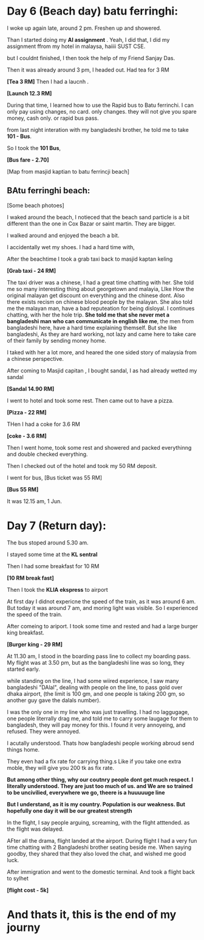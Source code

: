 
# Day 6 (Beach day) batu ferringhi: 




I woke up again late, around 2 pm. Freshen up and showered. 

Than I started doing my **AI assignment** . Yeah, I did that, I did my assignment ffrom my hotel in malaysa, haiiii SUST CSE. 


but I couldnt finished, I then took the help of my Friend Sanjay Das.


Then it was already around 3 pm, I headed out. Had tea for 3 RM

**[Tea 3 RM]**
Then I had a laucnh .

**[Launch 12.3 RM]**

During that time, I learned how to use the Rapid bus to Batu ferrinchi. I can only pay using changes, no card. only changes. they will not give you spare money, cash only. or rapid bus pass. 

from last night interation with my bangladeshi brother, he told me to take **101 - Bus**.


So I took the **101 Bus**, 

**[Bus fare - 2.70]**



[Map from masjid kaptian to batu ferrincji beach]

## BAtu ferringhi beach:

[Some beach photoes]

I waked around the beach, I notieced that the beach sand particle is a bit different than the one in Cox Bazar or saint martin. They are bigger. 

I walked around and enjoyed the beach a bit. 

I accidentally wet my shoes. I had a hard time with, 



After the beachtime I took a grab taxi back to masjid kaptan keling


**[Grab taxi - 24 RM]**


The taxi driver was a chinese, I had a great time chatting with her. She told me so many interesting thing about georgetown and malayia, LIke How the original malayan get discount on everything and the chinese dont. Also there exists recism on chinese blood people by the malayan. She also told me the malayan man, have a bad reputeation for being disloyal. I continues chatting, with her the hole trip. **She told me that she never met a bangladeshi man who can communicate in english like me**, the men from bangladeshi here, have a hard time explaining themself. 
But she like bangladeshi, As they are hard working, not lazy and came here to take care of their family by sending money home.   



I taked with her a lot more, and heared the one sided story of malaysia from a chinese perspective. 


After coming to Masjid capitan , I bought sandal, I as had already wetted my sandal


**[Sandal 14.90 RM]**



I went to hotel and took some rest. Then came out to have a pizza.


**[Pizza - 22 RM]**


THen I had a coke for 3.6 RM


**[coke - 3.6 RM]**


Then I went home, took some rest and showered and packed everythinng and double checked everything. 

Then I checked out of the hotel and took my 50 RM deposit.


I went for bus, [Bus ticket was 55 RM]


**[Bus 55 RM]**


It was 12.15 am, 1 Jun. 



# Day 7 (Return day):


The bus stoped around 5.30 am. 


I stayed some time at the **KL sentral**


Then I had some breakfast for 10 RM

**[10 RM break fast]**

Then I took the **KLIA ekspress** to airport


At first day I didnot expericne the speed of the train, as it was around 6 am. But today it was around 7 am, and moring light was visible. So I experienced the speed of the train.


After comeing to ariport. I took some time and rested and had a large burger king breakfast. 


**[Burger king - 29 RM]**


At 11.30 am, I stood in the boarding pass line to collect my boarding pass. My flight was at 3.50 pm, but as the bangladeshi line was so long, they started early. 


while standing on the line, I had some wiired experience, I saw many bangladeshi "DAlal", dealing with people on the line, to pass gold over dhaka airport, (the limit is 100 gm, and one people is taking 200 gm, so another guy gave the dalals number). 


I was the only one in my line who was just travelling. I had no laggugage, one people literrally drag me, and told me to carry some laugage for them to bangladesh, they will pay money for this. I found it very annoyeing, and refused. They were annoyed.

I acutally understood. Thats how bangladeshi people working abroud send things home. 

They even had a fix rate for carrying thing.s Like if you take one extra moble, they will give you 200 tk as fix rate. 


**But among other thing, why our coutnry people dont get much respect. I literally understood. They are just too much of us. and We are so trained to be uncivilied, everywhere we go, theere is a huuuuuge line**

**But I understand, as it is my country. Population is our weakness. But hopefully one day it will be our greatest strength**



In the flight, I say people arguing, screaming, with the flight atttended. as the flight was delayed. 




AFter all the drama, flight landed at the airport. During flight I had a very fun time chatting with 2 Bangladeshi brother seating beside me. When saying goodby, they shared that they also loved the chat, and wished me good luck.



After immigration and went to the domestic terminal. And took a flight back to sylhet

**[flight cost - 5k]**



# And thats it, this is the end of my journy


